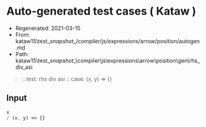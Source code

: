 # Auto-generated test cases ( Kataw )
- Regenerated: 2021-03-15
- From: kataw15\test\__snapshot__/compiler/js/expressions/arrow/position/autogen.md
- Path: kataw15\test\__snapshot__\compiler\js\expressions\arrow\position\gen\rhs_div_asi
> :: test: rhs div asi
> :: case: (x, y) => {}
## Input

`````js
x
/ (x, y) => {}
`````
